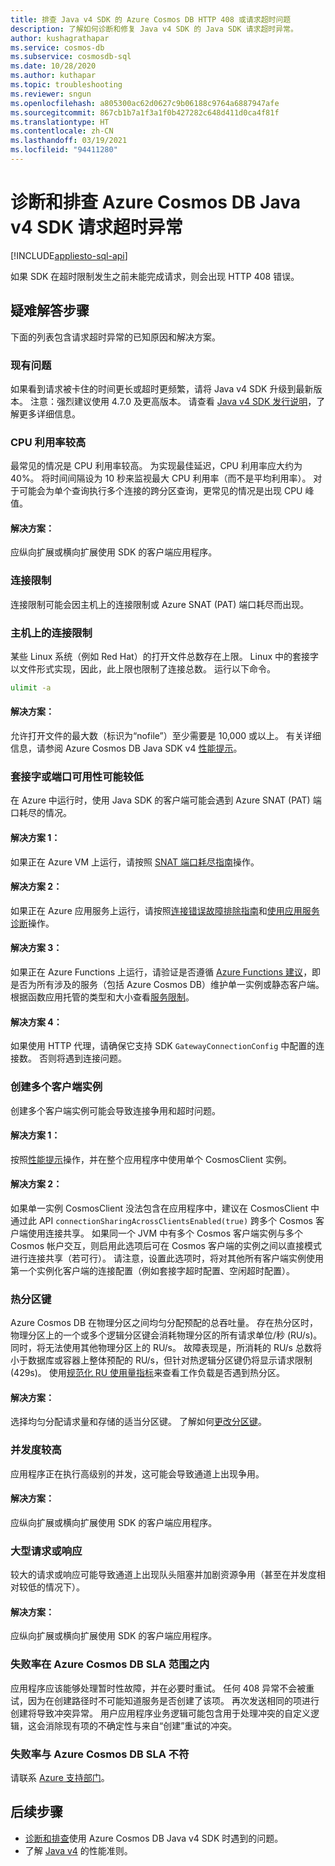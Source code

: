 ```yaml
---
title: 排查 Java v4 SDK 的 Azure Cosmos DB HTTP 408 或请求超时问题
description: 了解如何诊断和修复 Java v4 SDK 的 Java SDK 请求超时异常。
author: kushagrathapar
ms.service: cosmos-db
ms.subservice: cosmosdb-sql
ms.date: 10/28/2020
ms.author: kuthapar
ms.topic: troubleshooting
ms.reviewer: sngun
ms.openlocfilehash: a805300ac62d0627c9b06188c9764a6887947afe
ms.sourcegitcommit: 867cb1b7a1f3a1f0b427282c648d411d0ca4f81f
ms.translationtype: HT
ms.contentlocale: zh-CN
ms.lasthandoff: 03/19/2021
ms.locfileid: "94411280"
---
```

# <a name="diagnose-and-troubleshoot-azure-cosmos-db-java-v4-sdk-request-timeout-exceptions"></a>诊断和排查 Azure Cosmos DB Java v4 SDK 请求超时异常
[!INCLUDE[appliesto-sql-api](includes/appliesto-sql-api.md)]

如果 SDK 在超时限制发生之前未能完成请求，则会出现 HTTP 408 错误。

## <a name="troubleshooting-steps"></a>疑难解答步骤
下面的列表包含请求超时异常的已知原因和解决方案。

### <a name="existing-issues"></a>现有问题
如果看到请求被卡住的时间更长或超时更频繁，请将 Java v4 SDK 升级到最新版本。 注意：强烈建议使用 4.7.0 及更高版本。 请查看 [Java v4 SDK 发行说明](sql-api-sdk-java-v4.md)，了解更多详细信息。

### <a name="high-cpu-utilization"></a>CPU 利用率较高
最常见的情况是 CPU 利用率较高。 为实现最佳延迟，CPU 利用率应大约为 40%。 将时间间隔设为 10 秒来监视最大 CPU 利用率（而不是平均利用率）。 对于可能会为单个查询执行多个连接的跨分区查询，更常见的情况是出现 CPU 峰值。

#### <a name="solution"></a>解决方案：
应纵向扩展或横向扩展使用 SDK 的客户端应用程序。

### <a name="connection-throttling"></a>连接限制
连接限制可能会因主机上的连接限制或 Azure SNAT (PAT) 端口耗尽而出现。

### <a name="connection-limit-on-a-host-machine"></a>主机上的连接限制
某些 Linux 系统（例如 Red Hat）的打开文件总数存在上限。 Linux 中的套接字以文件形式实现，因此，此上限也限制了连接总数。 运行以下命令。

```bash
ulimit -a
```

#### <a name="solution"></a>解决方案：
允许打开文件的最大数（标识为“nofile”）至少需要是 10,000 或以上。 有关详细信息，请参阅 Azure Cosmos DB Java SDK v4 [性能提示](performance-tips-java-sdk-v4-sql.md)。

### <a name="socket-or-port-availability-might-be-low"></a>套接字或端口可用性可能较低
在 Azure 中运行时，使用 Java SDK 的客户端可能会遇到 Azure SNAT (PAT) 端口耗尽的情况。

#### <a name="solution-1"></a>解决方案 1：
如果正在 Azure VM 上运行，请按照 [SNAT 端口耗尽指南](troubleshoot-java-sdk-v4-sql.md#snat)操作。

#### <a name="solution-2"></a>解决方案 2：
如果正在 Azure 应用服务上运行，请按照[连接错误故障排除指南](../app-service/troubleshoot-intermittent-outbound-connection-errors.md#cause)和[使用应用服务诊断](https://azure.github.io/AppService/2018/03/01/Deep-Dive-into-TCP-Connections-in-App-Service-Diagnostics.html)操作。

#### <a name="solution-3"></a>解决方案 3：
如果正在 Azure Functions 上运行，请验证是否遵循 [Azure Functions 建议](../azure-functions/manage-connections.md#static-clients)，即是否为所有涉及的服务（包括 Azure Cosmos DB）维护单一实例或静态客户端。 根据函数应用托管的类型和大小查看[服务限制](../azure-functions/functions-scale.md#service-limits)。

#### <a name="solution-4"></a>解决方案 4：
如果使用 HTTP 代理，请确保它支持 SDK `GatewayConnectionConfig` 中配置的连接数。 否则将遇到连接问题。

### <a name="create-multiple-client-instances"></a>创建多个客户端实例
创建多个客户端实例可能会导致连接争用和超时问题。

#### <a name="solution-1"></a>解决方案 1：
按照[性能提示](performance-tips-java-sdk-v4-sql.md#sdk-usage)操作，并在整个应用程序中使用单个 CosmosClient 实例。

#### <a name="solution-2"></a>解决方案 2：
如果单一实例 CosmosClient 没法包含在应用程序中，建议在 CosmosClient 中通过此 API `connectionSharingAcrossClientsEnabled(true)` 跨多个 Cosmos 客户端使用连接共享。 如果同一个 JVM 中有多个 Cosmos 客户端实例与多个 Cosmos 帐户交互，则启用此选项后可在 Cosmos 客户端的实例之间以直接模式进行连接共享（若可行）。 请注意，设置此选项时，将对其他所有客户端实例使用第一个实例化客户端的连接配置（例如套接字超时配置、空闲超时配置）。

### <a name="hot-partition-key"></a>热分区键
Azure Cosmos DB 在物理分区之间均匀分配预配的总吞吐量。 存在热分区时，物理分区上的一个或多个逻辑分区键会消耗物理分区的所有请求单位/秒 (RU/s)。 同时，将无法使用其他物理分区上的 RU/s。 故障表现是，所消耗的 RU/s 总数将小于数据库或容器上整体预配的 RU/s，但针对热逻辑分区键仍将显示请求限制 (429s)。 使用[规范化 RU 使用量指标](monitor-normalized-request-units.md)来查看工作负载是否遇到热分区。 

#### <a name="solution"></a>解决方案：
选择均匀分配请求量和存储的适当分区键。 了解如何[更改分区键](https://devblogs.microsoft.com/cosmosdb/how-to-change-your-partition-key/)。

### <a name="high-degree-of-concurrency"></a>并发度较高
应用程序正在执行高级别的并发，这可能会导致通道上出现争用。

#### <a name="solution"></a>解决方案：
应纵向扩展或横向扩展使用 SDK 的客户端应用程序。

### <a name="large-requests-or-responses"></a>大型请求或响应
较大的请求或响应可能导致通道上出现队头阻塞并加剧资源争用（甚至在并发度相对较低的情况下）。

#### <a name="solution"></a>解决方案：
应纵向扩展或横向扩展使用 SDK 的客户端应用程序。

### <a name="failure-rate-is-within-the-azure-cosmos-db-sla"></a>失败率在 Azure Cosmos DB SLA 范围之内
应用程序应该能够处理暂时性故障，并在必要时重试。 任何 408 异常不会被重试，因为在创建路径时不可能知道服务是否创建了该项。 再次发送相同的项进行创建将导致冲突异常。 用户应用程序业务逻辑可能包含用于处理冲突的自定义逻辑，这会消除现有项的不确定性与来自“创建”重试的冲突。

### <a name="failure-rate-violates-the-azure-cosmos-db-sla"></a>失败率与 Azure Cosmos DB SLA 不符
请联系 [Azure 支持部门](https://aka.ms/azure-support)。

## <a name="next-steps"></a>后续步骤
* [诊断和排查](troubleshoot-java-sdk-v4-sql.md)使用 Azure Cosmos DB Java v4 SDK 时遇到的问题。
* 了解 [Java v4](performance-tips-java-sdk-v4-sql.md) 的性能准则。
